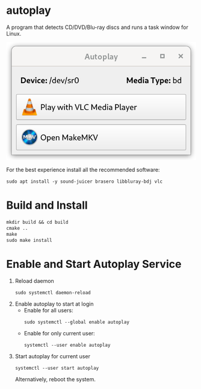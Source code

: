 # autoplay
A program that detects CD/DVD/Blu-ray discs and runs a task window for Linux.

![Screenshot](screenshot.png)

For the best experience install all the recommended software:
```shell
sudo apt install -y sound-juicer brasero libbluray-bdj vlc
```

# Build and Install
```shell
mkdir build && cd build
cmake ..
make
sudo make install
```

# Enable and Start Autoplay Service
1. Reload daemon
   ```shell
   sudo systemctl daemon-reload
   ```
2. Enable autoplay to start at login
   - Enable for all users:
     ```shell
     sudo systemctl --global enable autoplay
     ```
   - Enable for only current user:
     ```shell
     systemctl --user enable autoplay
     ```
3. Start autoplay for current user
   ```shell
   systemctl --user start autoplay
   ```
   Alternatively, reboot the system.

